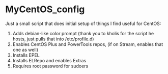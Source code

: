 # MyCentOS_config
Just a small script that does initial setup of things I find useful for CentOS:  
  1. Adds debian-like color prompt (thank you to kholis for the script he hosts, just pulls that into /etc/profile.d)
  2. Enables CentOS Plus and PowerTools repos, (if on Stream, enables that one as well)
  3. Installs EPEL
  4. Installs ELRepo and enables Extras
  5. Requires root password for sudoers

